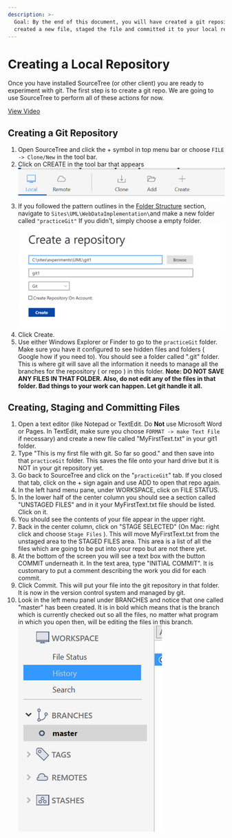 ```yaml
---
description: >-
  Goal: By the end of this document, you will have created a git repository,
  created a new file, staged the file and committed it to your local repo.
---
```


# Creating a Local Repository

Once you have installed SourceTree (or other client) you are ready to experiment with git. The first step is to create a git repo. We are going to use SourceTree to perform all of these actions for now.&#x20;

[View Video](https://youtu.be/7i54Sd5IIww)

## Creating a Git Repository

1. Open SourceTree and click the + symbol in top menu bar or choose `FILE -> Clone/New` in the tool bar.&#x20;
2. Click on CREATE in the tool bar that appears\
   &#x20;![](<../../.gitbook/assets/image (1) (1) (1) (1) (1) (1) (1) (1) (1) (1) (1) (1).png>)
3. If you followed the pattern outlines in the [Folder Structure](../folder-structure.md) section, navigate to `Sites\UML\WebDataImplementation\`and make a new folder called `"practiceGit"` If you didn't, simply choose a empty folder.   \
   ![](<../../.gitbook/assets/image (1) (1) (1) (1) (1) (1) (1) (1) (1) (1) (1) (1) (1).png>)
4. Click Create.&#x20;
5. Use either Windows Explorer or Finder to go to the `practiceGit` folder. Make sure you have it configured to see hidden files and folders ( Google how if you need to). You should see a folder called ".git" folder. This is where git will save all the information it needs to manage all the branches for the repository ( or repo ) in this folder. **Note: DO NOT SAVE ANY FILES IN THAT FOLDER. Also, do not edit any of the files in that folder. Bad things to your work can happen. Let git handle it all.**&#x20;

## Creating, Staging and Committing Files

1. Open a text editor (like Notepad or TextEdit. Do **Not** use Microsoft Word or Pages. In TextEdit, make sure you choose `FORMAT -> make Text File` if necessary) and create a new file called "MyFirstText.txt" in your git1 folder.&#x20;
2. Type "This is my first file with git. So far so good." and then save into that `practiceGit` folder.  This saves the file onto your hard drive but it is NOT in your git repository yet.&#x20;
3. Go back to SourceTree and click on the "`practiceGit`" tab. If you closed that tab, click on the + sign again and use ADD to open that repo again.&#x20;
4. In the left hand menu pane, under WORKSPACE, click on FILE STATUS.&#x20;
5. In the lower half of the center column you should see a section called "UNSTAGED FILES" and in it your MyFirstText.txt file should be listed. Click on it.&#x20;
6. You should see the contents of your file appear in the upper right.&#x20;
7. Back in the center column, click on "STAGE SELECTED" (On Mac: right click and choose `Stage Files` ). This will move MyFirstText.txt from the unstaged area to the STAGED FILES area. This area is a list of all the files which are going to be put into your repo but are not there yet.&#x20;
8. At the bottom of the screen you will see a text box with the button COMMIT underneath it. In the text area, type "INITIAL COMMIT". It is customary to put a comment describing the work you did for each commit.&#x20;
9. Click Commit. This will put your file into the git repository in that folder. It is now in the version control system and managed by git.&#x20;
10. Look in the left menu panel under BRANCHES and notice that one called "master" has been created. It is in bold which means that is the branch which is currently checked out so all the files, no matter what program in which you open then, will be editing the files in this branch. \
    ![](<../../.gitbook/assets/image (2) (1) (1) (1) (1) (1) (1) (1).png>)



